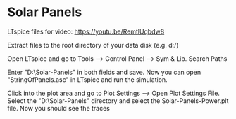 # Solar Panels
 
LTspice files for video: https://youtu.be/RemtlUqbdw8

Extract files to the root directory of your data disk (e.g. d:/)

Open LTspice and go to Tools --> Control Panel --> Sym & Lib. Search Paths

Enter "D:\Solar-Panels" in both fields and save. Now you can open "StringOfPanels.asc" in LTspice and run the simulation.

Click into the plot area and go to Plot Settings --> Open Plot Settings File. Select the "D:\Solar-Panels" directory and select the Solar-Panels-Power.plt file. Now you should see the traces
